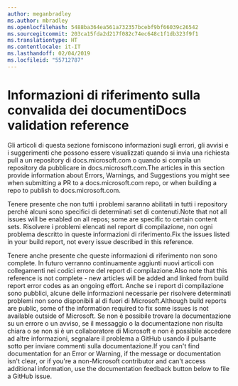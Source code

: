 ```yaml
---
author: meganbradley
ms.author: mbradley
ms.openlocfilehash: 5488ba364ea561a732357bcebf9bf66039c26542
ms.sourcegitcommit: 203ca15fda2d217f082c74ec648c1f1db323f9f1
ms.translationtype: HT
ms.contentlocale: it-IT
ms.lasthandoff: 02/04/2019
ms.locfileid: "55712787"
---
```

# <a name="docs-validation-reference"></a><span data-ttu-id="40674-101">Informazioni di riferimento sulla convalida dei documenti</span><span class="sxs-lookup"><span data-stu-id="40674-101">Docs validation reference</span></span>

<span data-ttu-id="40674-102">Gli articoli di questa sezione forniscono informazioni sugli errori, gli avvisi e i suggerimenti che possono essere visualizzati quando si invia una richiesta pull a un repository di docs.microsoft.com o quando si compila un repository da pubblicare in docs.microsoft.com.</span><span class="sxs-lookup"><span data-stu-id="40674-102">The articles in this section provide information about Errors, Warnings, and Suggestions you might see when submitting a PR to a docs.microsoft.com repo, or when building a repo to publish to docs.microsoft.com.</span></span>

<span data-ttu-id="40674-103">Tenere presente che non tutti i problemi saranno abilitati in tutti i repository perché alcuni sono specifici di determinati set di contenuti.</span><span class="sxs-lookup"><span data-stu-id="40674-103">Note that not all issues will be enabled on all repos; some are specific to certain content sets.</span></span> <span data-ttu-id="40674-104">Risolvere i problemi elencati nel report di compilazione, non ogni problema descritto in queste informazioni di riferimento.</span><span class="sxs-lookup"><span data-stu-id="40674-104">Fix the issues listed in your build report, not every issue described in this reference.</span></span>

<span data-ttu-id="40674-105">Tenere anche presente che queste informazioni di riferimento non sono complete. In futuro verranno continuamente aggiunti nuovi articoli con collegamenti nei codici errore del report di compilazione.</span><span class="sxs-lookup"><span data-stu-id="40674-105">Also note that this reference is not complete - new articles will be added and linked from build report error codes as an ongoing effort.</span></span> <span data-ttu-id="40674-106">Anche se i report di compilazione sono pubblici, alcune delle informazioni necessarie per risolvere determinati problemi non sono disponibili al di fuori di Microsoft.</span><span class="sxs-lookup"><span data-stu-id="40674-106">Although build reports are public, some of the information required to fix some issues is not available outside of Microsoft.</span></span> <span data-ttu-id="40674-107">Se non è possibile trovare la documentazione su un errore o un avviso, se il messaggio o la documentazione non risulta chiara o se non si è un collaboratore di Microsoft e non è possibile accedere ad altre informazioni, segnalare il problema a GitHub usando il pulsante sotto per inviare commenti sulla documentazione.</span><span class="sxs-lookup"><span data-stu-id="40674-107">If you can't find documentation for an Error or Warning, if the message or documentation isn't clear, or if you're a non-Microsoft contributor and can't access additional information, use the documentation feedback button below to file a GitHub issue.</span></span>